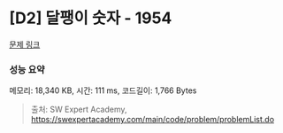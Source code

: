 # [D2] 달팽이 숫자 - 1954 

[문제 링크](https://swexpertacademy.com/main/code/problem/problemDetail.do?contestProbId=AV5PobmqAPoDFAUq) 

### 성능 요약

메모리: 18,340 KB, 시간: 111 ms, 코드길이: 1,766 Bytes



> 출처: SW Expert Academy, https://swexpertacademy.com/main/code/problem/problemList.do